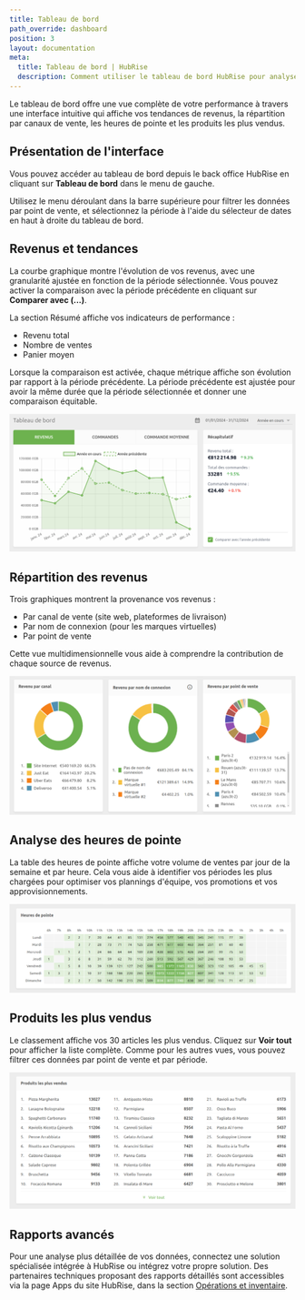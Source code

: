 ```yaml
---
title: Tableau de bord
path_override: dashboard
position: 3
layout: documentation
meta:
  title: Tableau de bord | HubRise
  description: Comment utiliser le tableau de bord HubRise pour analyser vos données de vente, heures de pointe et produits les plus vendus.
---
```


Le tableau de bord offre une vue complète de votre performance à travers une interface intuitive qui affiche vos tendances de revenus, la répartition par canaux de vente, les heures de pointe et les produits les plus vendus.

## Présentation de l'interface

Vous pouvez accéder au tableau de bord depuis le back office HubRise en cliquant sur **Tableau de bord** dans le menu de gauche.

Utilisez le menu déroulant dans la barre supérieure pour filtrer les données par point de vente, et sélectionnez la période à l'aide du sélecteur de dates en haut à droite du tableau de bord.

## Revenus et tendances

La courbe graphique montre l'évolution de vos revenus, avec une granularité ajustée en fonction de la période sélectionnée. Vous pouvez activer la comparaison avec la période précédente en cliquant sur **Comparer avec (...)**.

La section Résumé affiche vos indicateurs de performance :

- Revenu total
- Nombre de ventes
- Panier moyen

Lorsque la comparaison est activée, chaque métrique affiche son évolution par rapport à la période précédente. La période précédente est ajustée pour avoir la même durée que la période sélectionnée et donner une comparaison équitable.

![Revenus et tendances](./images/082_dashboard_sales.png)

## Répartition des revenus

Trois graphiques montrent la provenance vos revenus :

- Par canal de vente (site web, plateformes de livraison)
- Par nom de connexion (pour les marques virtuelles)
- Par point de vente

Cette vue multidimensionnelle vous aide à comprendre la contribution de chaque source de revenus.

![Répartition des revenus par canal, connexion et point de vente](./images/083_dashboard_pies.png)

## Analyse des heures de pointe

La table des heures de pointe affiche votre volume de ventes par jour de la semaine et par heure. Cela vous aide à identifier vos périodes les plus chargées pour optimiser vos plannings d'équipe, vos promotions et vos approvisionnements.

![Analyse des heures de pointe](./images/084_dashboard_peak_hours.png)

## Produits les plus vendus

Le classement affiche vos 30 articles les plus vendus. Cliquez sur **Voir tout** pour afficher la liste complète. Comme pour les autres vues, vous pouvez filtrer ces données par point de vente et par période.

![Meilleures ventes](./images/085_dashboard_top_products.png)

## Rapports avancés

Pour une analyse plus détaillée de vos données, connectez une solution spécialisée intégrée à HubRise ou intégrez votre propre solution. Des partenaires techniques proposant des rapports détaillés sont accessibles via la page Apps du site HubRise, dans la section [Opérations et inventaire](/apps#operations-and-inventory).
